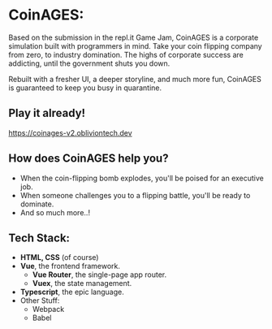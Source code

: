 # CoinAGES:

Based on the submission in the repl.it Game Jam, CoinAGES is a corporate simulation built with programmers in mind. Take your coin flipping company from zero, to industry domination. The highs of corporate success are addicting, until the government shuts you down. 

Rebuilt with a fresher UI, a deeper storyline, and much more fun, CoinAGES is guaranteed to keep you busy in quarantine. 

## Play it already!

https://coinages-v2.obliviontech.dev

## How does CoinAGES help you?
- When the coin-flipping bomb explodes, you'll be poised for an executive job. 
- When someone challenges you to a flipping battle, you'll be ready to dominate.
- And so much more..!

## Tech Stack:

- **HTML, CSS** (of course)
- **Vue**, the frontend framework.
    - **Vue Router**, the single-page app router.
    - **Vuex**, the state management.
- **Typescript**, the epic language.
- Other Stuff:
    - Webpack
    - Babel